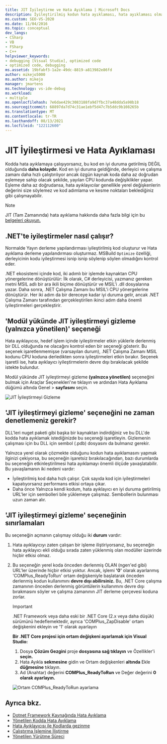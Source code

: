 ```yaml
---
title: JIT İyileştirme ve Hata Ayıklama | Microsoft Docs
description: İyileştirilmiş kodun hata ayıklaması, hata ayıklaması olmayan koddan daha zordur. JIT iyileştirmesi ve ne zaman ve nasıl gizlenmeleri hakkında bilgi alın.
ms.custom: SEO-VS-2020
ms.date: 11/04/2016
ms.topic: conceptual
dev_langs:
- CSharp
- VB
- FSharp
- C++
helpviewer_keywords:
- debugging [Visual Studio], optimized code
- optimized code, debugging
ms.assetid: 19bfabf3-1a2e-49dc-8819-a813982e86fd
author: mikejo5000
ms.author: mikejo
manager: jmartens
ms.technology: vs-ide-debug
ms.workload:
- multiple
ms.openlocfilehash: 7e6dae429c3083188fa9d7fbc37a48dda5a98b18
ms.sourcegitcommit: 68897da7d74c31ae1ebf5d47c7b5ddc9b108265b
ms.translationtype: MT
ms.contentlocale: tr-TR
ms.lasthandoff: 08/13/2021
ms.locfileid: "122112600"
---
```

# <a name="jit-optimization-and-debugging"></a>JIT İyileştirmesi ve Hata Ayıklaması
Kodda hata ayıklamaya çalışıyorsanız, bu kod en iyi duruma getirilmiş DEĞIL olduğunda **daha kolaydır.** Kod en iyi duruma geldiğinde, derleyici ve çalışma zamanı daha hızlı çalıştırılıyor ancak özgün kaynak koda daha az doğrudan eşlemeye sahip olacak şekilde, yayılan CPU kodunda değişiklikler yapar. Eşleme daha az doğrudansa, hata ayıklayıcılar genellikle yerel değişkenlerin değerini size söylemez ve kod adımlama ve kesme noktaları beklediğiniz gibi çalışmayabilir.

> [!NOTE]
> JIT (Tam Zamanında) hata ayıklama hakkında daha fazla bilgi için bu [belgeleri okuyun.](../debugger/debug-using-the-just-in-time-debugger.md)

## <a name="how-optimizations-work-in-net"></a>.NET'te iyileştirmeler nasıl çalışır? 
Normalde Yayın derleme yapılandırması iyileştirilmiş kod oluşturur ve Hata ayıklama derleme yapılandırması oluşturmaz. MSBuild `Optimize` özelliği, derleyicinin kodu iyileştirmesi isnip isnip söylenip söylen olmadığını kontrol eder.

.NET ekosistemi içinde kod, iki adımlı bir işlemde kaynaktan CPU yönergelerine dönüştürülür: İlk olarak, C# derleyicisi, yazmanız gereken metni MSIL adlı bir ara ikili biçime dönüştürür ve MSIL'i .dll dosyalarına yazar. Daha sonra, .NET Çalışma Zamanı bu MSIL'i CPU yönergelerine dönüştürür. Her iki adım da bir dereceye kadar iyi duruma gelir, ancak .NET Çalışma Zamanı tarafından gerçekleştirilen ikinci adım daha önemli iyileştirmeleri gerçekleştirir.

## <a name="the-suppress-jit-optimization-on-module-load-managed-only-option"></a>'Modül yükünde JIT iyileştirmeyi gizleme (yalnızca yönetilen)' seçeneği
Hata ayıklayıcısı, hedef işlem içinde iyileştirmeler etkin yüklerle derlenmiş bir DLL olduğunda ne olacağını kontrol eden bir seçeneği gösterir. Bu seçenek işaretlenmemişse (varsayılan durum), .NET Çalışma Zamanı MSIL kodunu CPU koduna derledikten sonra iyileştirmeleri etkin bırakır. Seçenek işaretli ise, hata ayıklayıcı iyileştirmelerin devre dışı bırakılacak şekilde istekte bulundur.

Modül yükünde JIT iyileştirmeyi gizleme **(yalnızca yönetilen)** seçeneğini bulmak için Araçlar Seçenekleri'ne tıklayın ve ardından Hata Ayıklama düğümü altında Genel   >   **sayfasını** seçin. 

![JIT İyileştirmeyi Gizleme](../debugger/media/suppress-jit-tool-options.png "JIT İyileştirmeyi Gizleme")

## <a name="when-should-you-check-the-suppress-jit-optimization-option"></a>'JIT iyileştirmeyi gizleme' seçeneğini ne zaman denetlemeniz gerekir?
DLL'leri nuget paketi gibi başka bir kaynaktan indirdiğiniz ve bu DLL'de kodda hata ayıklamak istediğinizde bu seçeneği işaretleyin. Gizlemenin çalışması için bu DLL için sembol (.pdb) dosyasını da bulmanız gerekir.

Yalnızca yerel olarak çözmekte olduğunu kodun hata ayıklamasını yapmak ilginizi çekiyorsa, bu seçeneğin işaretsiz bırakılacağından, bazı durumlarda bu seçeneğin etkinleştirilmesi hata ayıklamayı önemli ölçüde yavaşlatabilir. Bu yavaşlamanın iki nedeni vardır:

* İyileştirilmiş kod daha hızlı çalışır. Çok sayıda kod için iyileştirmeleri kapatıyorsanız performans etkisi ortaya çıkar.
* Daha önce Yalnızca kendi kodum, hata ayıklayıcı en iyi duruma getirilmiş URL'ler için sembolleri bile yüklemeye çalışmaz. Sembollerin bulunması uzun zaman alır.

## <a name="limitations-of-the-suppress-jit-optimization-option"></a>'JIT iyileştirmeyi gizleme' seçeneğinin sınırlamaları 
Bu seçeneğin açmanın çalışmay olduğu iki **durum** vardır:

1. Hata ayıklayıcıyı zaten çalışan bir işleme iliştiriyorsanız, bu seçeneğin hata ayıklayıcı ekli olduğu sırada zaten yüklenmiş olan modüller üzerinde hiçbir etkisi olmaz.
2. Bu seçeneğin yerel koda önceden derlenmiş OLAN (ngen'ed gibi) URL'ler üzerinde hiçbir etkisi yoktur. Ancak, işlemi **'0'** olarak ayarlanmış 'COMPlus_ReadyToRun' ortam değişkeniyle başlatarak önceden derlenmiş kodun kullanımını **devre dışı abilirsiniz.** Bu, .NET Core çalışma zamanının önceden derlenmiş görüntülerin kullanımını devre dışı bırakmasını söyler ve çalışma zamanının JIT derleme çerçevesi koduna zorlar. 

    > [!IMPORTANT]
    > .NET Framework veya daha eski bir .NET Core (2.x veya daha düşük) sürümünü hedeflemektedir, ayrıca 'COMPlus_ZapDisable' ortam değişkenini ekleyin ve '1' olarak ayarlayın

    **Bir .NET Core projesi için ortam değişkeni ayarlamak için Visual Studio:**
    1. Dosya **Çözüm Gezgini** proje **dosyasına sağ tıklayın** ve Özellikler'i **seçin.**
    2. Hata Ayıkla **sekmesine** gidin ve Ortam değişkenleri **altında** Ekle **düğmesine** tıklayın.
    3. Ad (Anahtar) değerini **COMPlus_ReadyToRun** ve Değer değerini **0 olarak ayarlayın.**

    ![Ortam COMPlus_ReadyToRun ayarlama](../debugger/media/environment-variables-debug-menu.png "Ortam COMPlus_ReadyToRun ayarlama")

## <a name="see-also"></a>Ayrıca bkz.
- [Dotnet Framework Kaynağında Hata Ayıklama](../debugger/how-to-debug-dotnet-framework-source.md)
- [Yönetilen Kodda Hata Ayıklama](../debugger/debugging-managed-code.md)
- [Hata Ayıklayıcısı ile Kodlarda gezinme](../debugger/navigating-through-code-with-the-debugger.md)
- [Çalıştırma İşlemine İliştirme](../debugger/attach-to-running-processes-with-the-visual-studio-debugger.md)
- [Yönetilen Yürütme Süreci](/dotnet/standard/managed-execution-process)
